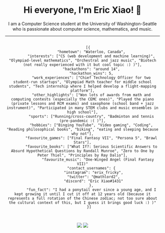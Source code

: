 <div align="center">
  <h1>Hi everyone, I'm Eric Xiao! 👋</h1>
  <p>I am a Computer Science student at the University of Washington-Seattle who is passionate about computer science, mathematics, and music.</p>
  <hr>
  <pre>
    <code>
     [{
        "hometown": "Waterloo, Canada",
        "interests": ["CS (web development and machine learning)", "Olympiad-level mathematics", "Orchestral and jazz music", "Biotech (not really experienced with it but cool topic :) )"],
        "hackathons": "around 14",
        "hackathon_wins": 5,
        "work_experiences": ["Chief Technology Officer for two student-run startups", "Olympiad Math teacher for middle school students", "Tech internship where I helped develop a flight-mapping platform"],
        "other_highlights": ["Won lots of awards from math and computing contests (especially the CEMC ones)", "Played the piano (private lessons and RCM exams) and saxophone (school band + jazz instrument)", "Participated in many STEM clubs and music ensembles in high school"],
        "sports": ["Running/cross-country", "Badminton and tennis (pre-pandemic :( )"],
        "hobbies": ["Binging YouTube", "Video gaming", "Coding", "Reading philosophical books", "biking", "eating and sleeping because why not"],
        "favourite_games": ["Final Fantasy VII", "Persona 5", "Brawl Stars"],
        "favourite_books": ["What If?: Serious Scientific Answers to Absurd Hypothetical Questions by Randall Munroe", "Zero to One by Peter Thiel", "Principles by Ray Dalio"],
              "favourite_music": "One-Winged Angel (Final Fantasy VII)"
        "contact_usernames": {
          "instagram": "erix_fricky",
          "twitter": "@mathlord2",
          "discord": "Eric Xiao#1431"
        },
        "fun_fact": "I had a ponytail ever since a young age, and I kept growing it until I cut it off at 12 years old (because it represents a full rotation of the Chinese zodiac; not too sure about the cultural context of this, but I guess it brings good luck :) )"
      }]
    </code>
   </pre>

  <img src="https://github-readme-stats.vercel.app/api?username=mathlord2&show_icons=true&theme=radical"/>
  <img src="https://github-readme-stats.vercel.app/api/top-langs/?username=mathlord2&layout=compact"/>
</div>
